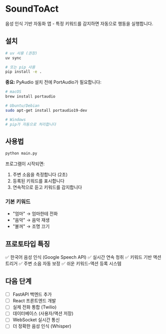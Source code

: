 # SoundToAct

음성 인식 기반 자동화 앱 - 특정 키워드를 감지하면 자동으로 행동을 실행합니다.

## 설치

```bash
# uv 사용 (권장)
uv sync

# 또는 pip 사용
pip install -e .
```

**중요:** PyAudio 설치 전에 PortAudio가 필요합니다:
```bash
# macOS
brew install portaudio

# Ubuntu/Debian
sudo apt-get install portaudio19-dev

# Windows
# pip가 자동으로 처리합니다
```

## 사용법

```bash
python main.py
```

프로그램이 시작되면:
1. 주변 소음을 측정합니다 (2초)
2. 등록된 키워드를 표시합니다
3. 연속적으로 듣고 키워드를 감지합니다

### 기본 키워드

- "엄마" → 엄마한테 전화
- "음악" → 음악 재생
- "불꺼" → 조명 끄기

## 프로토타입 특징

✅ 한국어 음성 인식 (Google Speech API)
✅ 실시간 연속 청취
✅ 키워드 기반 액션 트리거
✅ 주변 소음 자동 보정
✅ 쉬운 키워드-액션 등록 시스템

## 다음 단계

- [ ] FastAPI 백엔드 추가
- [ ] React 프론트엔드 개발
- [ ] 실제 전화 통합 (Twilio)
- [ ] 데이터베이스 (사용자/액션 저장)
- [ ] WebSocket 실시간 통신
- [ ] 더 정확한 음성 인식 (Whisper)